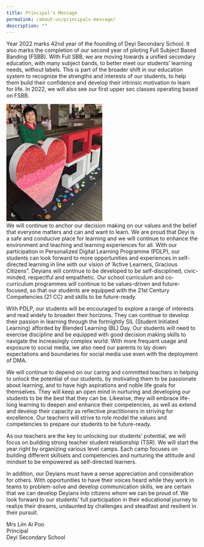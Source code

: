 ```yaml
---
title: Principal's Message
permalink: /about-us/principals-message/
description: ""
---
```

Year 2022 marks 42nd year of the founding of Deyi Secondary School. It also marks the completion of our second year of piloting Full Subject Based Banding (FSBB). With Full SBB, we are moving towards a unified secondary education, with many subject bands, to better meet our students’ learning needs, without labels. This is part of the broader shift in our education system to recognize the strengths and interests of our students, to help them build their confidence and develop their intrinsic motivation to learn for life. In 2022, we will also see our first upper sec classes operating based on FSBB.

<div>  
<div style="float: left">  
<img src="/images/Mrslim%20photo%202022.jpg" 
    style="width:50%">
</div>  
<div></div>  
</div>

We will continue to anchor our decision making on our values and the belief that everyone matters and can and want to learn. We are proud that Deyi is a safe and conducive place for learning and we will continue to enhance the environment and teaching and learning experiences for all. With our participation in Personalized Digital Learning Programme (PDLP), our students can look forward to more opportunities and experiences in self-directed learning in line with our vision of ‘Active Learners, Gracious Citizens”. Deyians will continue to be developed to be self-disciplined, civic-minded, respectful and empathetic. Our school curriculum and co-curriculum programmes will continue to be values-driven and future-focused, so that our students are equipped with the 21st Century Competencies (21 CC) and skills to be future-ready.

With PDLP, our students will be encouraged to explore a range of interests and read widely to broaden their horizons. They can continue to develop their passion in learning through the fortnightly SIL (Student Initiated Learning) afforded by Blended Learning (BL) Day. Our students will need to exercise discipline and be equipped with good decision making skills to navigate the increasingly complex world. With more frequent usage and exposure to social media, we also need our parents to lay down expectations and boundaries for social media use even with the deployment of DMA.

We will continue to depend on our caring and committed teachers in helping to unlock the potential of our students, by motivating them to be passionate about learning, and to have high aspirations and noble life goals for themselves. They will keep an open mind in nurturing and developing our students to be the best that they can be. Likewise, they will embrace life-long learning to deepen and enhance their competencies, as well as extend and develop their capacity as reflective practitioners in striving for excellence. Our teachers will strive to role model the values and competencies to prepare our students to be future-ready.

As our teachers are the key to unlocking our students’ potential, we will focus on building strong teacher student relationship (TSR). We will start the year right by organizing various level camps. Each camp focuses on building different skillsets and competencies and nurturing the attitude and mindset to be empowered as self-directed learners.

In addition, our Deyians must have a sense appreciation and consideration for others. With opportunities to have their voices heard while they work in teams to problem-solve and develop communication skills, we are certain that we can develop Deyians into citizens whom we can be proud of. We look forward to our students’ full participation in their educational journey to realize their dreams, undaunted by challenges and steadfast and resilient in their pursuit.

Mrs Lim Ai Poo <br>
Principal <br>
Deyi Secondary School